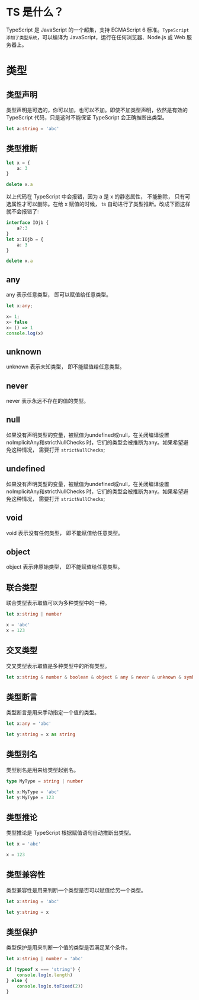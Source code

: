 # TS 是什么？

TypeScript 是 JavaScript 的一个超集，支持 ECMAScript 6 标准。`TypeScript 添加了类型系统`，可以编译为 JavaScript，运行在任何浏览器、Node.js 或 Web 服务器上。


# 类型

## 类型声明

类型声明是可选的，你可以加，也可以不加。即使不加类型声明，依然是有效的 TypeScript 代码，只是这时不能保证 TypeScript 会正确推断出类型。

```ts
let a:string = 'abc'
```


## 类型推断
```ts
let x = {
    a: 3
}

delete x.a
```
以上代码在 TypeScript 中会报错，因为 a 是 x 的静态属性， 不能删除， 只有可选属性才可以删除。在给 x 赋值的时候， ts 自动进行了类型推断。改成下面这样就不会报错了:

```ts
interface IOjb {
    a?:3
} 
let x:IOjb = {
    a: 3
}

delete x.a
```

## any

any 表示任意类型， 即可以赋值给任意类型。

```ts
let x:any;

x= 1;
x= false
x= () => 1
console.log(x)
```
## unknown
unknown 表示未知类型， 即不能赋值给任意类型。

## never

never 表示永远不存在的值的类型。

## null 

如果没有声明类型的变量，被赋值为undefined或null，在关闭编译设置noImplicitAny和strictNullChecks 时，它们的类型会被推断为any。如果希望避免这种情况， 需要打开 `strictNullChecks`; 

## undefined 

如果没有声明类型的变量，被赋值为undefined或null，在关闭编译设置noImplicitAny和strictNullChecks 时，它们的类型会被推断为any。如果希望避免这种情况， 需要打开 `strictNullChecks`; 
## void

void 表示没有任何类型， 即不能赋值给任意类型。

## object

object 表示非原始类型， 即不能赋值给任意类型。

## 联合类型

联合类型表示取值可以为多种类型中的一种。

```ts
let x:string | number

x = 'abc'
x = 123
```

## 交叉类型

交叉类型表示取值是多种类型中的所有类型。

```ts
let x:string & number & boolean & object & any & never & unknown & symbol & bigint & undefined & null & void & symbol & bigint & undefined & null & void
```

## 类型断言

类型断言是用来手动指定一个值的类型。

```ts
let x:any = 'abc'

let y:string = x as string
```

## 类型别名

类型别名是用来给类型起别名。

```ts
type MyType = string | number

let x:MyType = 'abc'
let y:MyType = 123
```
## 类型推论

类型推论是 TypeScript 根据赋值语句自动推断出类型。

```ts
let x = 'abc'

x = 123
```

## 类型兼容性

类型兼容性是用来判断一个类型是否可以赋值给另一个类型。

```ts
let x:string = 'abc'

let y:string = x
```

## 类型保护

类型保护是用来判断一个值的类型是否满足某个条件。

```ts
let x:string | number = 'abc'

if (typeof x === 'string') {
    console.log(x.length)
} else {
    console.log(x.toFixed(2))
}
```
